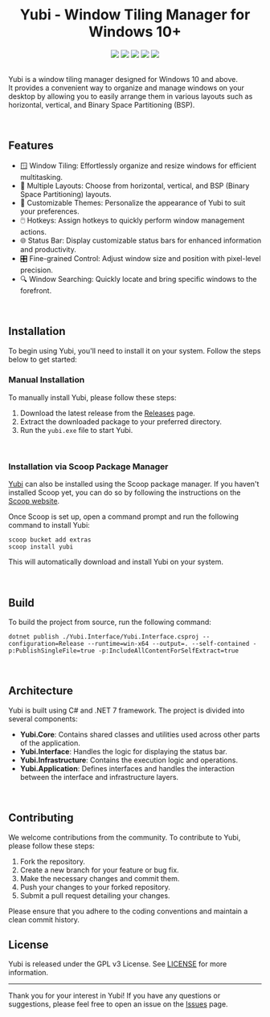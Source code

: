 <div align="center">
  <h1>Yubi - Window Tiling Manager for Windows 10+</h1>
  <!-- <img src="assets/yubi_logo.png" alt="Yubi Logo" width="200"> -->
</div>

<div align="center">
    <img src="https://img.shields.io/badge/license-GPL%20v3-blue.svg?style=for-the-badge&logo=none&labelColor=1f1f1f&color=0366d6" />
    <img src="https://img.shields.io/travis/Mikyan0207/yubi.svg?style=for-the-badge&logo=none&labelColor=1f1f1f&color=green" />
    <img src="https://img.shields.io/github/release/Mikyan0207/yubi.svg?style=for-the-badge&logo=none&labelColor=1f1f1f&color=green" />
    <img src="https://img.shields.io/github/downloads/Mikyan0207/yubi/total.svg?style=for-the-badge&logo=none&labelColor=1f1f1f&color=blueviolet" />
    <img src="https://img.shields.io/github/issues/Mikyan0207/yubi.svg?style=for-the-badge&logo=none&labelColor=1f1f1f&color=red" />
</div>

<br>

Yubi is a window tiling manager designed for Windows 10 and above.<br>
It provides a convenient way to organize and manage windows on your desktop by allowing you to easily arrange them in various layouts such as horizontal, vertical, and Binary Space Partitioning (BSP).

<br>

## Features

- 🪟 Window Tiling: Effortlessly organize and resize windows for efficient multitasking.
- 📐 Multiple Layouts: Choose from horizontal, vertical, and BSP (Binary Space Partitioning) layouts.
- 🎨 Customizable Themes: Personalize the appearance of Yubi to suit your preferences.
- 🖱️ Hotkeys: Assign hotkeys to quickly perform window management actions.
- 🌐 Status Bar: Display customizable status bars for enhanced information and productivity.
- 🎛️ Fine-grained Control: Adjust window size and position with pixel-level precision.
- 🔍 Window Searching: Quickly locate and bring specific windows to the forefront.

<br>

## Installation

To begin using Yubi, you'll need to install it on your system. Follow the steps below to get started:
<br>

### Manual Installation

To manually install Yubi, please follow these steps:

1. Download the latest release from the [Releases](https://github.com/Mikyan0207/yubi/releases) page.
2. Extract the downloaded package to your preferred directory.
3. Run the `yubi.exe` file to start Yubi.

<br>

### Installation via Scoop Package Manager

[Yubi](https://scoop.sh/) can also be installed using the Scoop package manager. If you haven't installed Scoop yet, you can do so by following the instructions on the [Scoop website](https://scoop.sh/).

Once Scoop is set up, open a command prompt and run the following command to install Yubi:

```shell
scoop bucket add extras
scoop install yubi
```

This will automatically download and install Yubi on your system.

<br>

## Build

To build the project from source, run the following command:

```shell
dotnet publish ./Yubi.Interface/Yubi.Interface.csproj --configuration=Release --runtime=win-x64 --output=. --self-contained -p:PublishSingleFile=true -p:IncludeAllContentForSelfExtract=true
```

<br>

## Architecture

Yubi is built using C# and .NET 7 framework. The project is divided into several components:

- **Yubi.Core**: Contains shared classes and utilities used across other parts of the application.
- **Yubi.Interface**: Handles the logic for displaying the status bar.
- **Yubi.Infrastructure**: Contains the execution logic and operations.
- **Yubi.Application**: Defines interfaces and handles the interaction between the interface and infrastructure layers.

<br>

## Contributing

We welcome contributions from the community. To contribute to Yubi, please follow these steps:

1. Fork the repository.
2. Create a new branch for your feature or bug fix.
3. Make the necessary changes and commit them.
4. Push your changes to your forked repository.
5. Submit a pull request detailing your changes.

Please ensure that you adhere to the coding conventions and maintain a clean commit history.

## License

Yubi is released under the GPL v3 License. See [LICENSE](LICENSE) for more information.

---

Thank you for your interest in Yubi! If you have any questions or suggestions, please feel free to open an issue on the [Issues](https://github.com/Mikyan0207/yubi/issues) page.